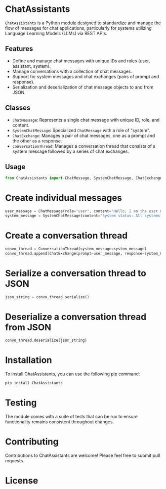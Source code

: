 # ChatAssistants

`ChatAssistants` is a Python module designed to standardize and manage the flow of messages for chat applications, particularly for systems utilizing Language Learning Models (LLMs) via REST APIs.

## Features

- Define and manage chat messages with unique IDs and roles (user, assistant, system).
- Manage conversations with a collection of chat messages.
- Support for system messages and chat exchanges (pairs of prompt and response).
- Serialization and deserialization of chat message objects to and from JSON.

## Classes

- `ChatMessage`: Represents a single chat message with unique ID, role, and content.
- `SystemChatMessage`: Specialized `ChatMessage` with a role of "system".
- `ChatExchange`: Manages a pair of chat messages, one as a prompt and the other as a response.
- `ConversationThread`: Manages a conversation thread that consists of a system message followed by a series of chat exchanges.

## Usage

```python
from ChatAssistants import ChatMessage, SystemChatMessage, ChatExchange, ConversationThread
```

# Create individual messages
```python
user_message = ChatMessage(role="user", content="Hello, I am the user message.")
system_message = SystemChatMessage(content="System status: All systems go.")
```

# Create a conversation thread
```python
convo_thread = ConversationThread(system_message=system_message)
convo_thread.append(ChatExchange(prompt=user_message, response=system_message.to_chatmessage()))
```

# Serialize a conversation thread to JSON
```python
json_string = convo_thread.serialize()
```

# Deserialize a conversation thread from JSON
```python
convo_thread.deserialize(json_string)
```

# Installation
To install ChatAssistants, you can use the following pip command:
```python
pip install ChatAssistants
```

# Testing
The module comes with a suite of tests that can be run to ensure functionality remains consistent throughout changes.

# Contributing
Contributions to ChatAssistants are welcome! Please feel free to submit pull requests.

# License
